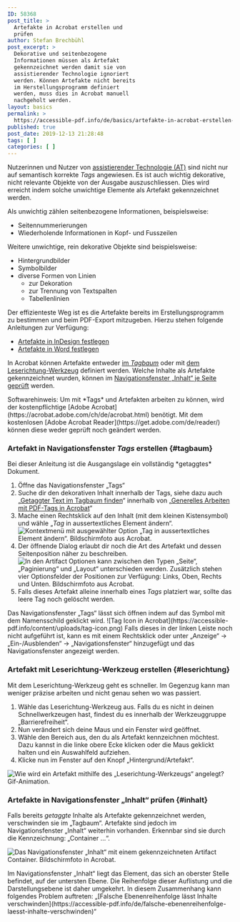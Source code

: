 ```yaml
---
ID: 58368
post_title: >
  Artefakte in Acrobat erstellen und
  prüfen
author: Stefan Brechbühl
post_excerpt: >
  Dekorative und seitenbezogene
  Informationen müssen als Artefakt
  gekennzeichnet werden damit sie von
  assistierender Technologie ignoriert
  werden. Können Artefakte nicht bereits
  im Herstellungsprogramm definiert
  werden, muss dies in Acrobat manuell
  nachgeholt werden.
layout: basics
permalink: >
  https://accessible-pdf.info/de/basics/artefakte-in-acrobat-erstellen-und-pruefen/
published: true
post_date: 2019-12-13 21:28:48
tags: [ ]
categories: [ ]
---
```

Nutzerinnen und Nutzer von [assistierender Technologie (AT)](https://accessible-pdf.info/de/glossar/#assistive-technologie) sind nicht nur auf semantisch korrekte *Tags* angewiesen. Es ist auch wichtig dekorative, nicht relevante Objekte von der Ausgabe auszuschliessen. Dies wird erreicht indem solche unwichtige Elemente als Artefakt gekennzeichnet werden.

Als unwichtig zählen seitenbezogene Informationen, beispielsweise:

- Seitennummerierungen
- Wiederholende Informationen in Kopf- und Fusszeilen

Weitere unwichtige, rein dekorative Objekte sind beispielsweise:

- Hintergrundbilder
- Symbolbilder
- diverse Formen von Linien 
	- zur Dekoration
	- zur Trennung von Textspalten 
	- Tabellenlinien

Der effizienteste Weg ist es die Artefakte bereits im Erstellungsprogramm zu bestimmen und beim PDF-Export mitzugeben. Hierzu stehen folgende Anleitungen zur Verfügung:

- [Artefakte in InDesign festlegen](https://accessible-pdf.info/de/basics/artefakte-in-indesign-festlegen/)
- [Artefakte in Word festlegen](https://accessible-pdf.info/de/basics/artefakte-in-word-festlegen/)

In Acrobat können Artefakte entweder [im *Tagbaum*](#tagbaum) oder mit [dem Leserichtung-Werkzeug](#leserichtung) definiert werden. Welche Inhalte als Artefakte gekennzeichnet wurden, können im [Navigationsfenster „Inhalt“ je Seite geprüft](#inhalt) werden.

<aside class="note-block" markdown="1">
Softwarehinweis: Um mit *Tags* und Artefakten arbeiten zu können, wird der kostenpflichtige [Adobe Acrobat](https://acrobat.adobe.com/ch/de/acrobat.html) benötigt. Mit dem kostenlosen [Adobe Acrobat Reader](https://get.adobe.com/de/reader/) können diese weder geprüft noch geändert werden.
</aside>

### Artefakt in Navigationsfenster *Tags* erstellen {#tagbaum}

<aside id="tags" class="note-block" markdown="1">
Bei dieser Anleitung ist die Ausgangslage ein vollständig *getaggtes* Dokument.
</aside>

1. Öffne das Navigationsfenster „Tags“ 
2. Suche dir den dekorativen Inhalt innerhalb der Tags, siehe dazu auch „[Getaggter Text im Tagbaum finden](https://accessible-pdf.info/de/basics/generelles-arbeiten-mit-pdf-tags-in-acrobat/#tagfinden)“ innerhalb von „[Generelles Arbeiten mit PDF-Tags in Acrobat](https://accessible-pdf.info/de/basics/generelles-arbeiten-mit-pdf-tags-in-acrobat/)“
3. Mache einen Rechtsklick auf den Inhalt (mit dem kleinen Kistensymbol) und wähle „*Tag* in aussertextliches Element ändern“. ![Kontextmenü mit ausgewählter Option „Tag in aussertextliches Element ändern“. Bildschirmfoto aus Acrobat.](https://accessible-pdf.info/content/uploads/acrobat-tag-in-aussertextliches-element-aendern.png)
3. Der öffnende Dialog erlaubt dir noch die Art des Artefakt und dessen Seitenposition näher zu beschreiben. ![In den Artifact Optionen kann zwischen den Typen „Seite“, „Paginierung“ und „Layout“ unterschieden werden. Zusätzlich stehen vier Optionsfelder der Positionen zur Verfügung: Links, Oben, Rechts und Unten. Bildschirmfoto aus Acrobat.](https://accessible-pdf.info/content/uploads/acrobat-artefakt-optionen.png)
4. Falls dieses Artefakt alleine innerhalb eines *Tags* platziert war, sollte das leere Tag noch gelöscht werden.

<aside id="tags" class="note-block" markdown="1">
Das Navigationsfenster „Tags“ lässt sich öffnen indem auf das Symbol mit dem Namensschild geklickt wird.
![Tag Icon in Acrobat](https://accessible-pdf.info/content/uploads/tag-icon.png)
Falls dieses in der linken Leiste noch nicht aufgeführt ist, kann es mit einem Rechtsklick oder unter „Anzeige“ → „Ein-/Ausblenden“ → „Navigationsfenster“ hinzugefügt und das Navigationsfenster angezeigt werden.
</aside>

### Artefakt mit Leserichtung-Werkzeug erstellen {#leserichtung}

Mit dem Leserichtung-Werkzeug geht es schneller. Im Gegenzug kann man weniger präzise arbeiten und nicht genau sehen wo was passiert.

1. Wähle das Leserichtung-Werkzeug aus. Falls du es nicht in deinen Schnellwerkzeugen hast, findest du es innerhalb der Werkzeuggruppe „Barrierefreiheit“.
2. Nun verändert sich deine Maus und ein Fenster wird geöffnet.
3. Wähle den Bereich aus, den du als Artefakt kennzeichnen möchtest. Dazu kannst in die linke obere Ecke klicken oder die Maus geklickt halten und ein Auswahlfeld aufziehen.
4. Klicke nun im Fenster auf den Knopf „Hintergrund/Artefakt“.

![Wie wird ein Artefakt mithilfe des „Leserichtung-Werkzeugs“ angelegt? Gif-Animation.](https://accessible-pdf.info/content/uploads/acrobat_artifact2.gif)

### Artefakte in Navigationsfenster „Inhalt“ prüfen {#inhalt}

Falls bereits *getaggte* Inhalte als Artefakte gekennzeichnet werden, verschwinden sie im „Tagbaum“. Artefakte sind jedoch im Navigationsfenster „Inhalt“ weiterhin vorhanden. Erkennbar sind sie durch die Kennzeichnung: „Container <Artifact> …“.

![Das Navigationsfenster „Inhalt“ mit einem gekennzeichneten Artifact Container. Bildschirmfoto in Acrobat.](https://accessible-pdf.info/content/uploads/acrobat-artifact.png)

<p class="warning-block" markdown="1">
Im Navigationsfenster „Inhalt“ liegt das Element, das sich an oberster Stelle befindet, auf der untersten Ebene. Die Reihenfolge dieser Auflistung und die Darstellungsebene ist daher umgekehrt. In diesem Zusammenhang kann folgendes Problem auftreten: „[Falsche Ebenenreihenfolge lässt Inhalte verschwinden](https://accessible-pdf.info/de/falsche-ebenenreihenfolge-laesst-inhalte-verschwinden)“
</p>